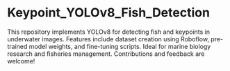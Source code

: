# Keypoint_YOLOv8_Fish_Detection
This repository implements YOLOv8 for detecting fish and keypoints in underwater images. Features include dataset creation using Roboflow, pre-trained model weights, and fine-tuning scripts. Ideal for marine biology research and fisheries management. Contributions and feedback are welcome!
